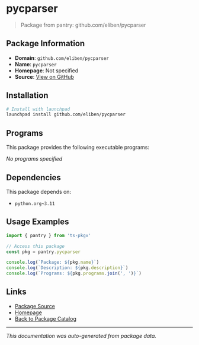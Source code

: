 # pycparser

> Package from pantry: github.com/eliben/pycparser

## Package Information

- **Domain**: `github.com/eliben/pycparser`
- **Name**: `pycparser`
- **Homepage**: Not specified
- **Source**: [View on GitHub](https://github.com/pkgxdev/pantry/tree/main/projects/github.com/eliben/pycparser/package.yml)

## Installation

```bash
# Install with launchpad
launchpad install github.com/eliben/pycparser
```

## Programs

This package provides the following executable programs:

*No programs specified*

## Dependencies

This package depends on:

- `python.org~3.11`

## Usage Examples

```typescript
import { pantry } from 'ts-pkgx'

// Access this package
const pkg = pantry.pycparser

console.log(`Package: ${pkg.name}`)
console.log(`Description: ${pkg.description}`)
console.log(`Programs: ${pkg.programs.join(', ')}`)
```

## Links

- [Package Source](https://github.com/pkgxdev/pantry/tree/main/projects/github.com/eliben/pycparser/package.yml)
- [Homepage](#)
- [Back to Package Catalog](../../../package-catalog.md)

---

*This documentation was auto-generated from package data.*
